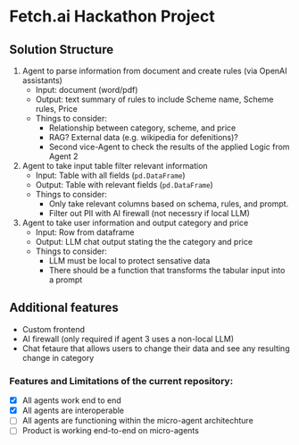 # Fetch.ai Hackathon Project

## Solution Structure
1. Agent to parse information from document and create rules (via OpenAI assistants)
    - Input: document (word/pdf)
    - Output: text summary of rules to include Scheme name, Scheme rules, Price
    - Things to consider:
        - Relationship between category, scheme, and price
        - RAG? External data (e.g. wikipedia for defenitions)?
        - Second vice-Agent to check the results of the applied Logic from Agent 2
1. Agent to take input table filter relevant information
    - Input: Table with all fields (`pd.DataFrame`)
    - Output: Table with relevant fields (`pd.DataFrame`)
    - Things to consider:
        - Only take relevant columns based on schema, rules, and prompt.
        - Filter out PII with AI firewall (not necessry if local LLM)
1. Agent to take user information and output category and price
    - Input: Row from dataframe
    - Output: LLM chat output stating the the category and price
    - Things to consider:
        - LLM must be local to protect sensative data
        - There should be a function that transforms the tabular input into a prompt

## Additional features
- Custom frontend
- AI firewall (only required if agent 3 uses a non-local LLM)
- Chat fetaure that allows users to change their data and see any resulting change in category

### Features and Limitations of the current repository:
- [x] All agents work end to end
- [x] All agents are interoperable
- [ ] All agents are functioning within the micro-agent architechture
- [ ] Product is working end-to-end on micro-agents
